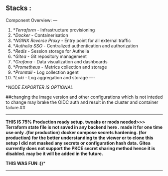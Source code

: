 
##  

 ## Stacks :

Component Overview:
—
1. **Terraform* - Infrastructure provisioning
2. **Docker* - Containerisation
3. **NGINX Reverse Proxy* - Entry point for all external traffic
4. **Authelia SSO* - Centralized authentication and authorization
5. **Redis* - Session storage for Authelia
6. **Gitea* - Git repository management
7. **Grafana* - Data visualization and dashboards
8. **Prometheus* - Metrics collection and storage
9. **Promtail* - Log collection agent
10. **Loki* - Log aggregation and storage
—-

**NODE EXPORTER IS OPTIONAL*

   ##changing the image version and  other configurations which is not inteded to change may brake the OIDC auth and  result in  the cluster and container failure.##

---
**THIS IS 75% Production ready setup.** 
**tweaks or mods needed>>>**
**Terraform state file is not saved in any backend here . made it for one time use only .(for production)**
**docker compose secrets hardening. (for production)**
**for the  better understanding to the viewer or to clone this setup I did not masked any secrets or configuration hash data.** 
**Gitea currently does not support the PKCE secret sharing method hence it is disabled. may be it will be added in the future.**

**THIS WAS FUN :))***
 
 ---

 



